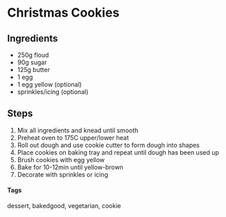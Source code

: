 # Christmas Cookies

## Ingredients

* 250g floud
* 90g sugar 
* 125g butter 
* 1 egg 
* 1 egg yellow (optional)
* sprinkles/icing (optional)

## Steps 

1. Mix all ingredients and knead until smooth
2. Preheat oven to 175C upper/lower heat
3. Roll out dough and use cookie cutter to form dough into shapes
4. Place cookies on baking tray and repeat until dough has been used up
5. Brush cookies with egg yellow
6. Bake for 10-12min until yellow-brown
7. Decorate with sprinkles or icing

#### Tags 
dessert, bakedgood, vegetarian, cookie
